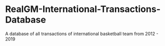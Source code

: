 # RealGM-International-Transactions-Database
A database of all transactions of international basketball team from 2012 - 2019
